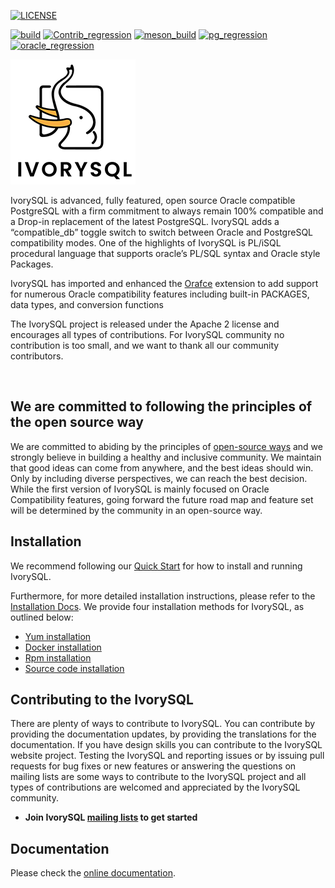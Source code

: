 [![LICENSE](https://img.shields.io/badge/license-Apache--2.0-blue?logo=apache)](https://github.com/IvorySQL/IvorySQL/blob/IVORY_REL_3_STABLE/LICENSE)

[![build](https://github.com/IvorySQL/IvorySQL/actions/workflows/build.yml/badge.svg?branch=IVORY_REL_3_STABLE&event=push)](https://github.com/IvorySQL/IvorySQL/actions/workflows/build.yml)
[![Contrib_regression](https://github.com/IvorySQL/IvorySQL/actions/workflows/contrib_regression.yml/badge.svg?branch=IVORY_REL_3_STABLE&event=push)](https://github.com/IvorySQL/IvorySQL/actions/workflows/contrib_regression.yml)
[![meson_build](https://github.com/IvorySQL/IvorySQL/actions/workflows/meson_build.yml/badge.svg?branch=IVORY_REL_3_STABLE&event=push)](https://github.com/IvorySQL/IvorySQL/actions/workflows/meson_build.yml)
[![pg_regression](https://github.com/IvorySQL/IvorySQL/actions/workflows/pg_regression.yml/badge.svg?branch=IVORY_REL_3_STABLE&event=push)](https://github.com/IvorySQL/IvorySQL/actions/workflows/pg_regression.yml)
[![oracle_regression](https://github.com/IvorySQL/IvorySQL/actions/workflows/oracle_regression.yml/badge.svg?branch=IVORY_REL_3_STABLE&event=push)](https://github.com/IvorySQL/IvorySQL/actions/workflows/oracle_regression.yml)

![IvorySQL](https://github.com/IvorySQL/Ivory-www/blob/main/static/img/IvorySQL-black.png?raw=true)

IvorySQL is advanced, fully featured, open source Oracle compatible PostgreSQL with a firm commitment to always remain 100% compatible and a Drop-in replacement of the latest PostgreSQL. IvorySQL adds a “compatible_db” toggle switch to switch between Oracle and PostgreSQL compatibility modes.
One of the highlights of IvorySQL is PL/iSQL procedural language that supports oracle’s PL/SQL syntax and Oracle style Packages.

IvorySQL has imported and enhanced the [Orafce](https://github.com/orafce/orafce) extension to add support
for numerous Oracle compatibility features including built-in PACKAGES, data types, and conversion functions

The IvorySQL project is released under the Apache 2 license and encourages all types of contributions. For IvorySQL community no contribution is too small, and we want to thank all our community contributors.

</br>

## We are committed to following the principles of the open source way
We are committed to abiding by the principles of [open-source ways](https://opensource.com/open-source-way) and we strongly believe in building a healthy and inclusive community. We maintain that good ideas can come from anywhere, and the best ideas should win. Only by including diverse perspectives, we can reach the best decision. While the first version of IvorySQL is mainly focused on Oracle Compatibility features, going forward the future road map and feature set will be determined by the community in an open-source way.
</br>

## Installation
We recommend following our [Quick Start](https://docs.ivorysql.org/en/ivorysql-doc/v3.1/v3.1/3#quick-installation) for how to install and running IvorySQL.

Furthermore, for more detailed installation instructions, please refer to the [Installation Docs](https://docs.ivorysql.org/en/ivorysql-doc/v3.1/v3.1/6#introduction). We provide four installation methods for IvorySQL, as outlined below:
- [Yum installation](https://docs.ivorysql.org/en/ivorysql-doc/v3.1/v3.1/6#Yum-installation)
- [Docker installation](https://docs.ivorysql.org/en/ivorysql-doc/v3.1/v3.1/6#Docker-installation)
- [Rpm installation](https://docs.ivorysql.org/en/ivorysql-doc/v3.1/v3.1/6#Rpm-installation)
- [Source code installation](https://docs.ivorysql.org/en/ivorysql-doc/v3.1/v3.1/6#Source-code-installation)



## Contributing to the IvorySQL
There are plenty of ways to contribute to IvorySQL. You can contribute by providing the documentation updates, by providing the
translations for the documentation. If you have design skills you can contribute to the IvorySQL website project.
Testing the IvorySQL and reporting issues or by issuing pull requests for bug fixes or new features or answering the questions
on mailing lists are some ways to contribute to the IvorySQL project and all types of contributions are welcomed and appreciated
by the IvorySQL community.

* **Join IvorySQL [mailing lists](http://lists.ivorysql.org) to get started**

## Documentation
Please check the [online documentation](https://www.ivorysql.org/docs/next/intro).
